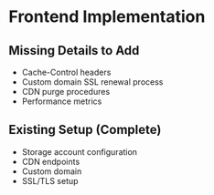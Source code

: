 # Frontend Implementation

## Missing Details to Add
- Cache-Control headers
- Custom domain SSL renewal process
- CDN purge procedures
- Performance metrics

## Existing Setup (Complete)
- Storage account configuration
- CDN endpoints
- Custom domain
- SSL/TLS setup
